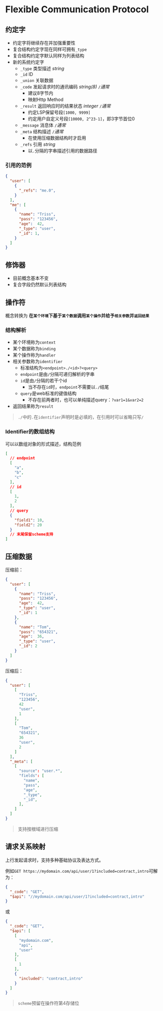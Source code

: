 # Flexible Communication Protocol

## 约定字

- 约定字将继续存在并加强重要性
- 复合结构约定字现在同样可拥有`_type`
- 复合结构约定字默认同样为列表结构
- 新的系统约定字
  - `_type` 类型描述 *string*
  - `_id` ID
  - `_union` 关联数据
  - `_code` 发起请求时的通讯编码 *string(8)* `/`*通常*
    - 建议8字节内
    - 映射Http Method
  - `_result` 返回响应时的结果状态 *integer* `/`*通常*
    - 约定LSP保留号段`[1000, 9999]`
    - 约定用户自定义号段`[10000, 2^23-1]`，即3字节首位0
  - `_message` 消息体 `/`*通常*
  - `_meta` 结构描述 `/`*通常*
    - 在使用压缩数据结构时才启用
  - `_refs` 引用 *string*
    - 以`.`分隔的字串描述引用的数据路径

### 引用的范例

```json
{
  "user": [
    {
      "_refs": "me.0",
    }
  ],
  "me": [
    {
      "name": "Triss",
      "pass": "123456",
      "age":  42,
      "_type": "user",
      "_id": 1,
    }
  ]
}
```

## 修饰器

- 目前概念基本不变
- 复合字段仍然默认列表结构

## 操作符

概念转换为 **在`某个环境`下基于`某个数据`调用`某个操作`并给予`相关参数`并`返回结果`**

### 结构解析

- 某个环境称为`context`
- 某个数据称为`binding`
- 某个操作称为`handler`
- 相关参数称为`identifier`
  - 标准结构为`<endpoint>./<id>?<query>`
  - `endpoint`是由`/`分隔可递归解析的字串
  - `id`是由`/`分隔的若干个id
    - 当不存在`id`时，`endpoint`不需要以`./`结尾
  - `query`是web标准的键值结构
    - 不存在前两者时，也可以单纯描述query：`?var1=1&var2=2`
- 返回结果称为`result`

> `./`中的`.`在`identifier`声明时是必填的，在引用时可以省略只写`/`

### Identifier的数组结构

可以以数组对象的形式描述，结构范例

```json
[
  // endpoint
  [
    "a",
    "b",
    "c"
  ],
  // id
  [
    1,
    2
  ],
  // query
  {
    "field1": 10,
    "field2": 20
  }
  // 末尾保留scheme支持
]
```

## 压缩数据

压缩前：

```json
{
  "user": [
    {
      "name": "Triss",
      "pass": "123456",
      "age":  42,
      "_type": "user",
      "_id": 1
    },
    {
      "name": "Tom",
      "pass": "654321",
      "age":  36,
      "_type": "user",
      "_id": 2
    }
  ]
}
```

压缩后：

```json
{
  "user": [
    [
      "Triss",
      "123456",
      42
      "user",
      1
    ],
    [
      "Tom",
      "654321",
      36
      "user",
      2
    ]
  ],
  "_meta": [
    [
      "source": "user.*",
      "fields": [
        "name",
        "pass",
        "age",
        "_type",
        "_id",
      ],
    ]
  ]
}
```

> 支持按根域进行压缩

## 请求关系映射

上行发起请求时，支持多种基础协议及表达方式。

例如`GET https://mydomain.com/api/user/1?included=contract,intro`可解为：

```json
{
  "_code": "GET",
  "$api": "//mydomain.com/api/user/1?included=contract,intro"
}
```

或

```json
{
  "_code": "GET",
  "$api": [
    [
      "mydomain.com",
      "api",
      "user"
    ],
    [
      1
    ],
    {
      "included": "contract,intro"
    }
  ]
}
```

> `scheme`预留在操作符第4存储位
